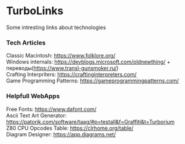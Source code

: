 # TurboLinks
Some intresting links about technologies

### Tech Articles
Classic Macintosh: https://www.folklore.org/  
Windows internals: https://devblogs.microsoft.com/oldnewthing/ + переводы(https://www.transl-gunsmoker.ru/)  
Crafting Interpriters: https://craftinginterpreters.com/  
Game Programming Patterns: https://gameprogrammingpatterns.com/  
### Helpfull WebApps
Free Fonts: https://www.dafont.com/  
Ascii Text Art Generator: https://patorjk.com/software/taag/#p=testall&f=Graffiti&t=Turborium  
Z80 CPU Opcodes Table: https://clrhome.org/table/  
Diagram Designer: https://app.diagrams.net/  

